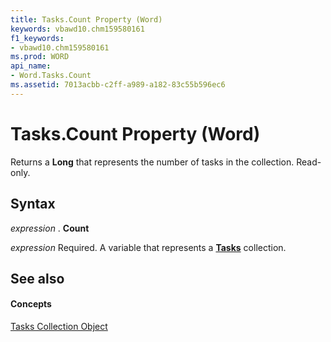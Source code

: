 ```yaml
---
title: Tasks.Count Property (Word)
keywords: vbawd10.chm159580161
f1_keywords:
- vbawd10.chm159580161
ms.prod: WORD
api_name:
- Word.Tasks.Count
ms.assetid: 7013acbb-c2ff-a989-a182-83c55b596ec6
---
```



# Tasks.Count Property (Word)

Returns a  **Long** that represents the number of tasks in the collection. Read-only.


## Syntax

 _expression_ . **Count**

 _expression_ Required. A variable that represents a **[Tasks](tasks-object-word.md)** collection.


## See also


#### Concepts


[Tasks Collection Object](tasks-object-word.md)

